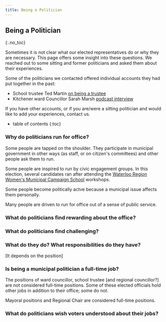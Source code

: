 ```yaml
---
title: Being a Politician 
---
```


Being a Politician 
----------------------
{:.no_toc}

Sometimes it is not clear what our elected representatives do or why
they are necessary. This page offers some insight into these
questions. We reached out to some sitting and former politicians and
asked them about their experiences.

Some of the politicians we contacted offered individual accounts they
had put together in the past: 

- School trustee Ted Martin [on being a
  trustee](./ted-martin-on-being-a-trustee)
- Kitchener ward Councillor Sarah Marsh [podcast
  interview](https://soundcloud.com/theglobalshuffle/city-councillor-sarah-marsh-learnings-in-the-nonpartisan-level-of-govt)

If you have other accounts, or if you are/were a sitting politician
and would like to add your experiences, contact us.

* table of contents
{:toc}

### Why do politicians run for office?

Some people are tapped on the shoulder. They participate in municipal
government in other ways (as staff, or on citizen's committees) and
other people ask them to run.

Some people are inspired to run by civic engagement groups. In this
election, several candidates ran after attending the [Waterloo Region
Women's Municipal Campaign School](https://learnhowtorun.com)
workshops. 

Some people become politically actve because a municipal issue affects
them personally.

Many people are driven to run for office out of a sense of public
service.

### What do politicians find rewarding about the office?


### What do politicians find challenging?


### What do they do? What responsibilities do they have?

[It depends on the position]

### Is being a municipal politician a full-time job?

The positions of ward councillor, school trustee [and regional
councillor?] are not considered full-time positions. Some of these
elected officials hold other jobs in addition to their office; some do
not. 

Mayoral positions and Regional Chair are considered full-time
positions. 



### What do politicians wish voters understood about their jobs?
